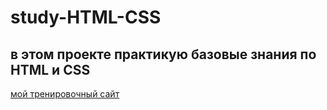 # study-HTML-CSS

## в этом проекте практикую базовые знания по HTML и CSS

[мой тренировочный сайт](https://kosenik.github.io/study-HTML-CSS/)
